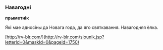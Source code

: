 ### Навагодні
**прыметнік**

Які мае адносіны да Новага года, да яго святкавання. Навагодняя ёлка.

<a rel="author">[http://rv-blr.com/](http://rv-blr.com/slounik.jsp?letterId=0&maskId=0&pageId=1750)</a>
